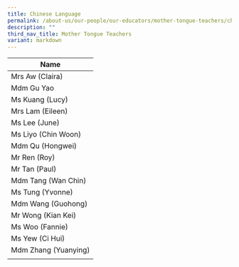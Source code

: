 ```yaml
---
title: Chinese Language
permalink: /about-us/our-people/our-educators/mother-tongue-teachers/chinese-language/
description: ""
third_nav_title: Mother Tongue Teachers
variant: markdown
---
```

| Name |
| --- |
| Mrs Aw (Claira) | 
| Mdm Gu Yao |
| Ms Kuang (Lucy) | 
| Mrs Lam (Eileen) |
| Ms Lee (June) |
| Ms Liyo (Chin Woon)  |
| Mdm Qu (Hongwei) |
| Mr Ren (Roy) |
| Mr Tan (Paul) |
| Mdm Tang (Wan Chin) |
| Ms Tung (Yvonne) |
| Mdm Wang (Guohong) |
| Mr Wong (Kian Kei) |
| Ms Woo (Fannie) | 
| Ms Yew (Ci Hui) |    
| Mdm Zhang (Yuanying) |
| |